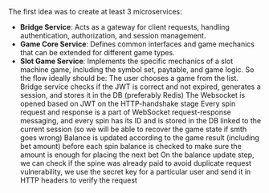 The first idea was to create at least 3 microservices:
- **Bridge Service**: Acts as a gateway for client requests, handling authentication, authorization, and session management.
- **Game Core Service**: Defines common interfaces and game mechanics that can be extended for different game types.
- **Slot Game Service**: Implements the specific mechanics of a slot machine game, including the symbol set, paytable, and game logic.
 
So the flow ideally should be:
The user chooses a game from the list.
Bridge service checks if the JWT is correct and not expired, generates a session, and stores it in the DB (preferably Redis)
The Websocket is opened based on JWT on the HTTP-handshake stage
Every spin request and response is a part of WebSocket request-response messaging, and every spin has its ID and is stored in the DB linked to the current session (so we will be able to recover the game state if smth goes wrong)
Balance is updated according to the game result (including bet amount) before each spin balance is checked to make sure the amount is enough for placing the next bet
On the balance update step, we can check if the spine was already paid to avoid duplicate request vulnerability, we use the secret key for a particular user and send it in HTTP headers to verify the request

